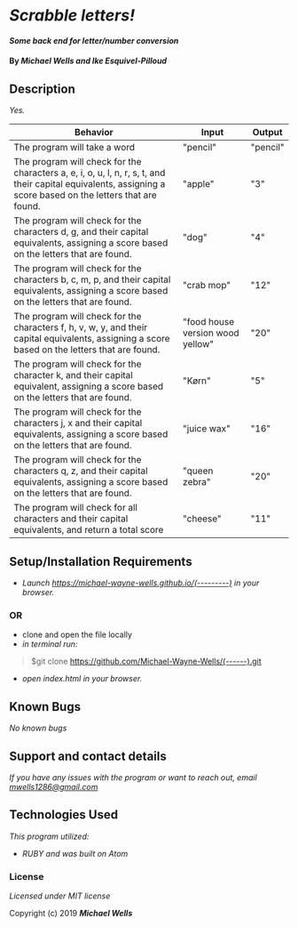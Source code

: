 # _Scrabble letters!_

#### _Some back end for letter/number conversion_

#### By _**Michael Wells and Ike Esquivel-Pilloud**_

## Description

_Yes._

|Behavior|Input|Output|
|---|---|---|
| The program will take a word | "pencil" | "pencil" |
| The program will check for the characters a, e, i, o, u, l, n, r, s, t, and their capital equivalents, assigning a score based on the letters that are found. | "apple" | "3" |
| The program will check for the characters d, g, and their capital equivalents, assigning a score based on the letters that are found. | "dog" | "4" |
| The program will check for the characters b, c, m, p, and their capital equivalents, assigning a score based on the letters that are found. | "crab mop" | "12" |
| The program will check for the characters f, h, v, w, y, and their capital equivalents, assigning a score based on the letters that are found. | "food house version wood yellow" | "20" |
| The program will check for the character k, and their capital equivalent, assigning a score based on the letters that are found. | "Kørn" | "5" |
| The program will check for the characters j, x and their capital equivalents, assigning a score based on the letters that are found. | "juice wax" | "16" |
| The program will check for the characters q, z, and their capital equivalents, assigning a score based on the letters that are found. | "queen zebra" | "20" |
| The program will check for all characters and their capital equivalents, and return a total score | "cheese" | "11" |


## Setup/Installation Requirements

* _Launch <https://michael-wayne-wells.github.io/(---------)> in your browser._
### OR ###
* clone and open the file locally
* _in terminal run:_
>$git clone https://github.com/Michael-Wayne-Wells/(------).git
* _open index.html in your browser._



## Known Bugs

_No known bugs_

## Support and contact details

_If you have any issues with the program or want to reach out, email [mwells1286@gmail.com](href="mailto:mwells1286@gmail.com")_

## Technologies Used

_This program utilized:_
* _RUBY_
_and was built on Atom_
### License

*Licensed under MIT license*

Copyright (c) 2019 **_Michael Wells_**
